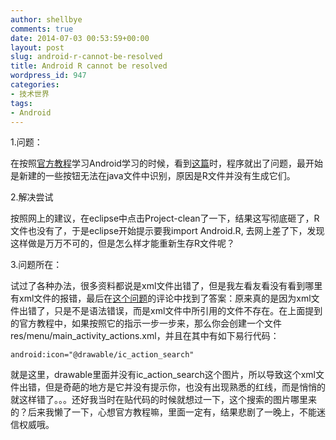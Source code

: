 ```yaml
---
author: shellbye
comments: true
date: 2014-07-03 00:53:59+00:00
layout: post
slug: android-r-cannot-be-resolved
title: Android R cannot be resolved
wordpress_id: 947
categories:
- 技术世界
tags:
- Android
---
```


1.问题：

在按照[官方教程](https://developer.android.com/training/basics/firstapp/index.html?hl=cn)学习Android学习的时候，看到[这篇](https://developer.android.com/training/basics/actionbar/adding-buttons.html)时，程序就出了问题，最开始是新建的一些按钮无法在java文件中识别，原因是R文件并没有生成它们。

2.解决尝试

按照网上的建议，在eclipse中点击Project-clean了一下，结果这写彻底砸了，R文件也没有了，于是eclipse开始提示要我import Android.R, 去网上差了下，发现这样做是万万不可的，但是怎么样才能重新生存R文件呢？

3.问题所在：

试过了各种办法，很多资料都说是xml文件出错了，但是我左看友看没有看到哪里有xml文件的报错，最后在[这个问题](http://stackoverflow.com/questions/885009/r-cannot-be-resolved-android-error)的评论中找到了答案：原来真的是因为xml文件出错了，只是不是语法错误，而是xml文件中所引用的文件不存在。在上面提到的官方教程中，如果按照它的指示一步一步来，那么你会创建一个文件res/menu/main_activity_actions.xml，并且在其中有如下易行代码：

    
    android:icon="@drawable/ic_action_search"


就是这里，drawable里面并没有ic_action_search这个图片，所以导致这个xml文件出错，但是奇葩的地方是它并没有提示你，也没有出现熟悉的红线，而是悄悄的就这样错了。。。还好我当时在贴代码的时候就想过一下，这个搜索的图片哪里来的？后来我懒了一下，心想官方教程嘛，里面一定有，结果悲剧了一晚上，不能迷信权威哦。
